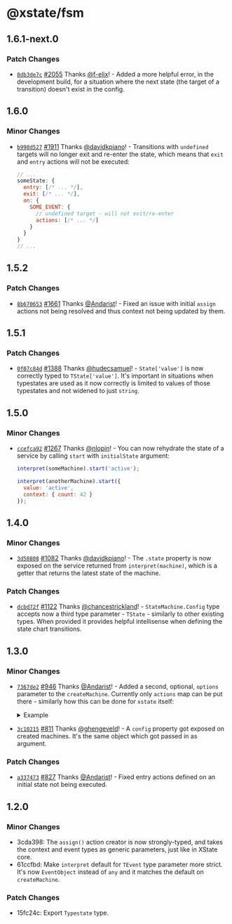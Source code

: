 # @xstate/fsm

## 1.6.1-next.0

### Patch Changes

- [`0db3de7c`](https://github.com/davidkpiano/xstate/commit/0db3de7c5b84cb3eecb0cf1deabcc3bc54172505) [#2055](https://github.com/davidkpiano/xstate/pull/2055) Thanks [@f-elix](https://github.com/f-elix)! - Added a more helpful error, in the development build, for a situation where the next state (the target of a transition) doesn't exist in the config.

## 1.6.0

### Minor Changes

- [`b990d527`](https://github.com/davidkpiano/xstate/commit/b990d527b760ca6c3ed105a3af7dfcff8bc5b481) [#1911](https://github.com/davidkpiano/xstate/pull/1911) Thanks [@davidkpiano](https://github.com/davidkpiano)! - Transitions with `undefined` targets will no longer exit and re-enter the state, which means that `exit` and `entry` actions will not be executed:

  ```js
  // ...
  someState: {
    entry: [/* ... */],
    exit: [/* ... */],
    on: {
      SOME_EVENT: {
        // undefined target - will not exit/re-enter
        actions: [/* ... */]
      }
    }
  }
  // ...
  ```

## 1.5.2

### Patch Changes

- [`8b670653`](https://github.com/davidkpiano/xstate/commit/8b6706538ae6e5ac275b68cc4686801458bddaf8) [#1661](https://github.com/davidkpiano/xstate/pull/1661) Thanks [@Andarist](https://github.com/Andarist)! - Fixed an issue with initial `assign` actions not being resolved and thus context not being updated by them.

## 1.5.1

### Patch Changes

- [`0f07c84d`](https://github.com/davidkpiano/xstate/commit/0f07c84daba6ca4913f5311b4e99b67cf489baba) [#1388](https://github.com/davidkpiano/xstate/pull/1388) Thanks [@hudecsamuel](https://github.com/hudecsamuel)! - `State['value']` is now correctly typed to `TState['value']`. It's important in situations when typestates are used as it now correctly is limited to values of those typestates and not widened to just `string`.

## 1.5.0

### Minor Changes

- [`ccefca92`](https://github.com/davidkpiano/xstate/commit/ccefca92a1261cf8d9a1e356557af4c8d5fbaffb) [#1267](https://github.com/davidkpiano/xstate/pull/1267) Thanks [@nlopin](https://github.com/nlopin)! - You can now rehydrate the state of a service by calling `start` with `initialState` argument:

  ```js
  interpret(someMachine).start('active');

  interpret(anotherMachine).start({
    value: 'active',
    context: { count: 42 }
  });
  ```

## 1.4.0

### Minor Changes

- [`3d50808`](https://github.com/davidkpiano/xstate/commit/3d50808ac68b1f52de49969e5e83b2c341fda525) [#1082](https://github.com/davidkpiano/xstate/pull/1082) Thanks [@davidkpiano](https://github.com/davidkpiano)! - The `.state` property is now exposed on the service returned from `interpret(machine)`, which is a getter that returns the latest state of the machine.

### Patch Changes

- [`dcbd72f`](https://github.com/davidkpiano/xstate/commit/dcbd72ffe1804d6c50b5ebf2d17ec2b74a8c7b58) [#1122](https://github.com/davidkpiano/xstate/pull/1122) Thanks [@chancestrickland](https://github.com/chancestrickland)! - `StateMachine.Config` type accepts now a third type parameter - `TState` - similarly to other existing types. When provided it provides helpful intellisense when defining the state chart transitions.

## 1.3.0

### Minor Changes

- [`7367de2`](https://github.com/davidkpiano/xstate/commit/7367de29a641e693702e919160292022a4d35323) [#946](https://github.com/davidkpiano/xstate/pull/946) Thanks [@Andarist](https://github.com/Andarist)! - Added a second, optional, `options` parameter to the `createMachine`. Currently only `actions` map can be put there - similarly how this can be done for `xstate` itself:

  <details>
  <summary>Example</summary>

  ```js
  const machine = createMachine({
    initial: 'idle'
    states: {
      idle: {
        on: {
          LOAD: {
            target: 'loading',
            actions: 'fetchData'
          }
        }
      },
      loading: {
        // ...
      }
    }
  }, {
    actions: {
      fetchData: () => /* ... */
    }
  })
  ```

  </details>

* [`3c10215`](https://github.com/davidkpiano/xstate/commit/3c102158d24d3f12aa671bc39dea0a2e98e3c34f) [#811](https://github.com/davidkpiano/xstate/pull/811) Thanks [@ghengeveld](https://github.com/ghengeveld)! - A `config` property got exposed on created machines. It's the same object which got passed in as argument.

### Patch Changes

- [`a337473`](https://github.com/davidkpiano/xstate/commit/a337473c669c3a486c5cfa4a0ff4956b5136053d) [#827](https://github.com/davidkpiano/xstate/pull/827) Thanks [@Andarist](https://github.com/Andarist)! - Fixed entry actions defined on an initial state not being executed.

## 1.2.0

### Minor Changes

- 3cda398: The `assign()` action creator is now strongly-typed, and takes the context and event types as generic parameters, just like in XState core.
- 61ccfbd: Make `interpret` default for `TEvent` type parameter more strict. It's now `EventObject` instead of `any` and it matches the default on `createMachine`.

### Patch Changes

- 15fc24c: Export `Typestate` type.
